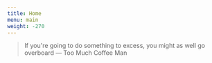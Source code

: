 ```yaml
---
title: Home
menu: main
weight: -270
---
```

> If you're going to do something to excess, you might as well go overboard
> — Too Much Coffee Man

